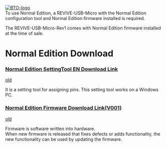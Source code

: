[![BTO-logo](https://bit-trade-one.co.jp/wp/wp-content/uploads/2022/05/logo.png)](https://bit-trade-one.co.jp/)  
To use Normal Edition, a REVIVE-USB-Micro with the Normal Edition configuration tool and Normal Edition firmware installed is required.

The REVIVE-USB-Micro-Rev1 comes with Normal Edition firmware installed at the time of sale.

# Normal Edition  Download
### [Normal Edition  SettingTool EN Download Link](https://github.com/bit-trade-one/ADRVMICR2-REVIVE-USB-Micro-Rev2/raw/master/App/Rev1/Revive_Micro_CT_en.exe)
[old](https://github.com/bit-trade-one/ADRVMICR2-REVIVE-USB-Micro-Rev2/tree/master/App/Rev1)

It is a setting tool for assigning pins.
This setting tool works on a Windows PC.

### [Normal Edition  Firmware Download Link(V001)](https://github.com/bit-trade-one/ADRVMICR2-REVIVE-USB-Micro-Rev2/raw/master/Firmware/Rev1/REVIVE_MICRO_v001.zip)
[old](https://github.com/bit-trade-one/ADRVMICR2-REVIVE-USB-Micro-Rev2/tree/master/Firmware/Rev1)  

Firmware is software written into hardware.  
When new firmware is released that fixes defects or adds functionality, the new functionality can be used by updating the firmware.  
